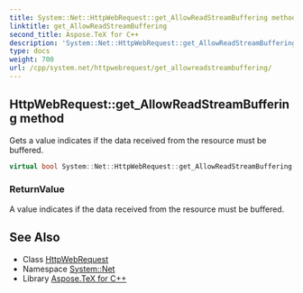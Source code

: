 ```yaml
---
title: System::Net::HttpWebRequest::get_AllowReadStreamBuffering method
linktitle: get_AllowReadStreamBuffering
second_title: Aspose.TeX for C++
description: 'System::Net::HttpWebRequest::get_AllowReadStreamBuffering method. Gets a value indicates if the data received from the resource must be buffered in C++.'
type: docs
weight: 700
url: /cpp/system.net/httpwebrequest/get_allowreadstreambuffering/
---
```

## HttpWebRequest::get_AllowReadStreamBuffering method


Gets a value indicates if the data received from the resource must be buffered.

```cpp
virtual bool System::Net::HttpWebRequest::get_AllowReadStreamBuffering()
```


### ReturnValue

A value indicates if the data received from the resource must be buffered.

## See Also

* Class [HttpWebRequest](../)
* Namespace [System::Net](../../)
* Library [Aspose.TeX for C++](../../../)
